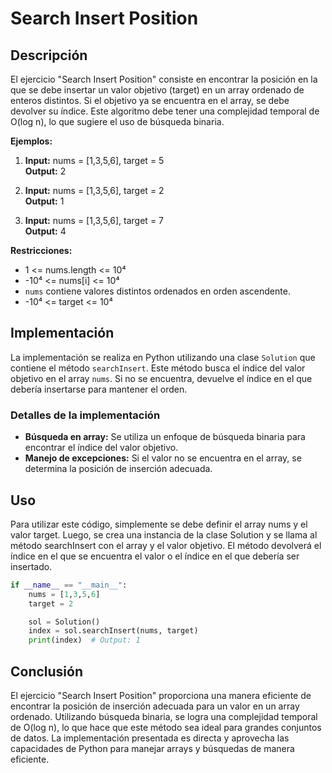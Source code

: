 # Search Insert Position

## Descripción

El ejercicio "Search Insert Position" consiste en encontrar la posición en la que se debe insertar un valor objetivo (target) en un array ordenado de enteros distintos. Si el objetivo ya se encuentra en el array, se debe devolver su índice. Este algoritmo debe tener una complejidad temporal de O(log n), lo que sugiere el uso de búsqueda binaria.

**Ejemplos:**

1. **Input:** nums = [1,3,5,6], target = 5  
   **Output:** 2

2. **Input:** nums = [1,3,5,6], target = 2  
   **Output:** 1

3. **Input:** nums = [1,3,5,6], target = 7  
   **Output:** 4

**Restricciones:**

- 1 <= nums.length <= 10⁴
- -10⁴ <= nums[i] <= 10⁴
- `nums` contiene valores distintos ordenados en orden ascendente.
- -10⁴ <= target <= 10⁴

## Implementación

La implementación se realiza en Python utilizando una clase `Solution` que contiene el método `searchInsert`. Este método busca el índice del valor objetivo en el array `nums`. Si no se encuentra, devuelve el índice en el que debería insertarse para mantener el orden.

### Detalles de la implementación

- **Búsqueda en array:** Se utiliza un enfoque de búsqueda binaria para encontrar el índice del valor objetivo.
- **Manejo de excepciones:** Si el valor no se encuentra en el array, se determina la posición de inserción adecuada.

## Uso

Para utilizar este código, simplemente se debe definir el array nums y el valor target. Luego, se crea una instancia de la clase Solution y se llama al método searchInsert con el array y el valor objetivo. El método devolverá el índice en el que se encuentra el valor o el índice en el que debería ser insertado.

```python
if __name__ == "__main__":
    nums = [1,3,5,6]
    target = 2

    sol = Solution()
    index = sol.searchInsert(nums, target)
    print(index)  # Output: 1
```

## Conclusión

El ejercicio "Search Insert Position" proporciona una manera eficiente de encontrar la posición de inserción adecuada para un valor en un array ordenado. Utilizando búsqueda binaria, se logra una complejidad temporal de O(log n), lo que hace que este método sea ideal para grandes conjuntos de datos. La implementación presentada es directa y aprovecha las capacidades de Python para manejar arrays y búsquedas de manera eficiente.
